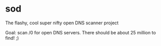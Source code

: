 sod
===

The flashy, cool super nifty open DNS scanner project

Goal: scan /0 for open DNS servers. There should be about 25 million to find! ;)

